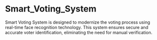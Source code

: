 # Smart_Voting_System
Smart Voting System is designed to modernize the voting process using real-time face recognition technology. This system ensures secure and accurate voter identification, eliminating the need for manual verification.
